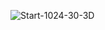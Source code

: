 
![Start-1024-30-3D](https://github.com/Tsunaam1/Tsunaam1/assets/119320765/edf33efe-b08e-4644-85c3-db69802f2bdc)

<!--
**Tsunaam1/Tsunaam1** is a ✨ _special_ ✨ repository because its `README.md` (this file) appears on your GitHub profile.

Here are some ideas to get you started:

- 🔭 I’m currently working on ...
- 🌱 I’m currently learning ...
- 👯 I’m looking to collaborate on ...
- 🤔 I’m looking for help with ...
- 💬 Ask me about ...
- 📫 How to reach me: ...
- 😄 Pronouns: ...
- ⚡ Fun fact: ...
-->
